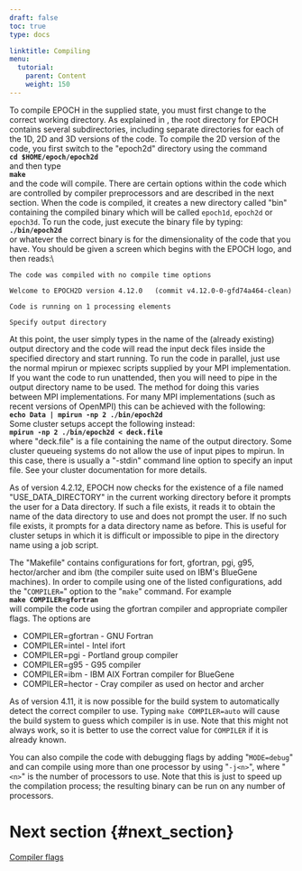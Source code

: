 ```yaml
---
draft: false
toc: true
type: docs

linktitle: Compiling
menu:
  tutorial:
    parent: Content
    weight: 150
---
```


To compile EPOCH in the supplied state, you must first change to the
correct working directory. As explained in , the root directory for
EPOCH contains several subdirectories, including separate directories
for each of the 1D, 2D and 3D versions of the code. To compile the 2D
version of the code, you first switch to the "epoch2d" directory using
the command\
**`cd $HOME/epoch/epoch2d`**\
and then type\
**`make`**\
and the code will compile. There are certain options within the code
which are controlled by compiler preprocessors and are described in the
next section. When the code is compiled, it creates a new directory
called "bin" containing the compiled binary which will be called
`epoch1d`, `epoch2d` or `epoch3d`. To run the code, just execute the
binary file by typing:\
**`./bin/epoch2d`**\
or whatever the correct binary is for the dimensionality of the code
that you have. You should be given a screen which begins with the EPOCH
logo, and then reads:\

    The code was compiled with no compile time options

    Welcome to EPOCH2D version 4.12.0   (commit v4.12.0-0-gfd74a464-clean)

    Code is running on 1 processing elements

    Specify output directory

At this point, the user simply types in the name of the (already
existing) output directory and the code will read the input deck files
inside the specified directory and start running. To run the code in
parallel, just use the normal mpirun or mpiexec scripts supplied by your
MPI implementation. If you want the code to run unattended, then you
will need to pipe in the output directory name to be used. The method
for doing this varies between MPI implementations. For many MPI
implementations (such as recent versions of OpenMPI) this can be
achieved with the following:\
**`echo Data | mpirun -np 2 ./bin/epoch2d`**\
Some cluster setups accept the following instead:\
**`mpirun -np 2 ./bin/epoch2d < deck.file`**\
where "deck.file" is a file containing the name of the output directory.
Some cluster queueing systems do not allow the use of input pipes to
mpirun. In this case, there is usually a "-stdin" command line option to
specify an input file. See your cluster documentation for more details.

As of version 4.2.12, EPOCH now checks for the existence of a file named
"USE_DATA_DIRECTORY" in the current working directory before it
prompts the user for a Data directory. If such a file exists, it reads
it to obtain the name of the data directory to use and does not prompt
the user. If no such file exists, it prompts for a data directory name
as before. This is useful for cluster setups in which it is difficult or
impossible to pipe in the directory name using a job script.

The "Makefile" contains configurations for fort, gfortran, pgi, g95,
hector/archer and ibm (the compiler suite used on IBM's BlueGene
machines). In order to compile using one of the listed configurations,
add the "`COMPILER=`" option to the "`make`" command. For example\
**`make COMPILER=gfortran`**\
will compile the code using the gfortran compiler and appropriate
compiler flags. The options are

-   COMPILER=gfortran - GNU Fortran
-   COMPILER=intel - Intel ifort
-   COMPILER=pgi - Portland group compiler
-   COMPILER=g95 - G95 compiler
-   COMPILER=ibm - IBM AIX Fortran compiler for BlueGene
-   COMPILER=hector - Cray compiler as used on hector and archer

As of version 4.11, it is now possible for the build system to
automatically detect the correct compiler to use. Typing
`make COMPILER=auto` will cause the build system to guess which compiler
is in use. Note that this might not always work, so it is better to use
the correct value for `COMPILER` if it is already known.

You can also compile the code with debugging flags by adding
"`MODE=debug`" and can compile using more than one processor by using
"`-j<n>`", where "`<n>`" is the number of processors to use. Note that
this is just to speed up the compilation process; the resulting binary
can be run on any number of processors.

# Next section {#next_section}

[Compiler flags][Compiler_Flags]


<!-- ########################  Cross references  ######################## -->


[Acknowledging_EPOCH]: /tutorial/acknowledging_epoch
[Basic_examples]: /tutorial/basic_examples
[Basic_examples__focussing_a_gaussian_beam]: /tutorial/basic_examples/#focussing_a_gaussian_beam
[Binary_files]: /tutorial/binary_files
[Calculable_particle_properties]: /tutorial/calculable_particle_properties
[Compiler_Flags]: /tutorial/compiler_flags
[Compiling]: /tutorial/compiling
[FAQ]: /tutorial/faq
[FAQ__how_do_i_obtain_the_code]: /tutorial/faq/#how_do_i_obtain_the_code
[Input_deck]: /tutorial/input_deck
[Input_deck_adf]: /tutorial/input_deck_adf
[Input_deck_boundaries]: /tutorial/input_deck_boundaries
[Input_deck_boundaries__cpml_boundary_conditions]: /tutorial/input_deck_boundaries/#cpml_boundary_conditions
[Input_deck_boundaries__thermal_boundary_conditions]: /tutorial/input_deck_boundaries/#thermal_boundary_conditions
[Input_deck_collisions]: /tutorial/input_deck_collisions
[Input_deck_constant]: /tutorial/input_deck_constant
[Input_deck_control]: /tutorial/input_deck_control
[Input_deck_control__basics]: /tutorial/input_deck_control/#basics
[Input_deck_control__maxwell_solvers]: /tutorial/input_deck_control/#maxwell_solvers
[Input_deck_control__requesting_output_dumps_at_run_time]: /tutorial/input_deck_control/#requesting_output_dumps_at_run_time
[Input_deck_control__stencil_block]: /tutorial/input_deck_control/#stencil_block
[Input_deck_control__strided_current_filtering]: /tutorial/input_deck_control/#strided_current_filtering
[Input_deck_dist_fn]: /tutorial/input_deck_dist_fn
[Input_deck_fields]: /tutorial/input_deck_fields
[Input_deck_injector]: /tutorial/input_deck_injector
[Input_deck_injector__keys]: /tutorial/input_deck_injector/#keys
[Input_deck_laser]: /tutorial/input_deck_laser
[Input_deck_operator]: /tutorial/input_deck_operator
[Input_deck_output__directives]: /tutorial/input_deck_output/#directives
[Input_deck_output_block]: /tutorial/input_deck_output_block
[Input_deck_output_block__derived_variables]: /tutorial/input_deck_output_block/#derived_variables
[Input_deck_output_block__directives]: /tutorial/input_deck_output_block/#directives
[Input_deck_output_block__dumpmask]: /tutorial/input_deck_output_block/#dumpmask
[Input_deck_output_block__multiple_output_blocks]: /tutorial/input_deck_output_block/#multiple_output_blocks
[Input_deck_output_block__particle_variables]: /tutorial/input_deck_output_block/#particle_variables
[Input_deck_output_block__single-precision_output]: /tutorial/input_deck_output_block/#single-precision_output
[Input_deck_output_global]: /tutorial/input_deck_output_global
[Input_deck_particle_file]: /tutorial/input_deck_particle_file
[Input_deck_probe]: /tutorial/input_deck_probe
[Input_deck_qed]: /tutorial/input_deck_qed
[Input_deck_species]: /tutorial/input_deck_species
[Input_deck_species__arbitrary_distribution_functions]: /tutorial/input_deck_species/#arbitrary_distribution_functions
[Input_deck_species__ionisation]: /tutorial/input_deck_species/#ionisation
[Input_deck_species__maxwell_juttner_distributions]: /tutorial/input_deck_species/#maxwell_juttner_distributions
[Input_deck_species__particle_migration_between_species]: /tutorial/input_deck_species/#particle_migration_between_species
[Input_deck_species__species_boundary_conditions]: /tutorial/input_deck_species/#species_boundary_conditions
[Input_deck_subset]: /tutorial/input_deck_subset
[Input_deck_window]: /tutorial/input_deck_window
[Landing]: /tutorial/landing
[Landing_Page]: /tutorial/landing_page
[Libraries]: /tutorial/libraries
[Links]: /tutorial/links
[Maths_parser__functions]: /tutorial/maths_parser/#functions
[Non-thermal_initial_conditions]: /tutorial/non-thermal_initial_conditions
[Previous_versions]: /tutorial/previous_versions
[Python]: /tutorial/python
[Running]: /tutorial/running
[SDF_Landing_Page]: /tutorial/sdf_landing_page
[Structure]: /tutorial/structure
[Using_EPOCH_in_practice]: /tutorial/using_epoch_in_practice
[Using_EPOCH_in_practice__manually_overriding_particle_parameters_set_by_the_autoloader]: /tutorial/using_epoch_in_practice/#manually_overriding_particle_parameters_set_by_the_autoloader
[Using_EPOCH_in_practice__parameterising_input_decks]: /tutorial/using_epoch_in_practice/#parameterising_input_decks
[Using_delta_f]: /tutorial/using_delta_f
[Visualising_SDF_files_with_IDL_or_GDL]: /tutorial/visualising_sdf_files_with_idl_or_gdl
[Visualising_SDF_files_with_LLNL_VisIt]: /tutorial/visualising_sdf_files_with_llnl_visit
[Workshop_examples]: /tutorial/workshop_examples
[Workshop_examples__a_2d_laser]: /tutorial/workshop_examples/#a_2d_laser
[Workshop_examples__a_basic_em-field_simulation]: /tutorial/workshop_examples/#a_basic_em-field_simulation
[Workshop_examples__getting_the_example_decks_for_this_workshop]: /tutorial/workshop_examples/#getting_the_example_decks_for_this_workshop
[Workshop_examples__specifying_particle_species]: /tutorial/workshop_examples/#specifying_particle_species
[Workshop_examples_continued]: /tutorial/workshop_examples_continued
